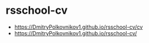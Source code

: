 # rsschool-cv

* https://DmitryPolkovnikov1.github.io/rsschool-cv/cv
* https://DmitryPolkovnikov1.github.io/rsschool-cv/

